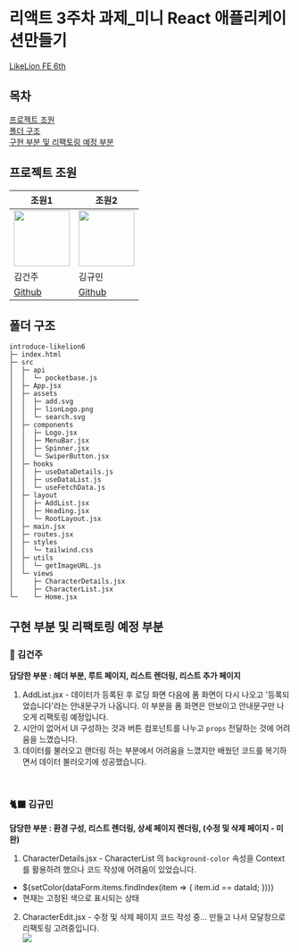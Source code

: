 # 리액트 3주차 과제_미니 React 애플리케이션만들기

[LikeLion FE 6th](https://likelion-frontend-6th.netlify.app/)


## 목차
[프로젝트 조원](#프로젝트-조원)  
[폴더 구조](#폴더-구조)  
[구현 부분 및 리팩토링 예정 부분](#구현-부분-및-리팩토링-예정-부분)



## 프로젝트 조원
|조원1|조원2|
|------|---|
|<img src="https://github.com/KIMGEUNDU/weekend-todo/assets/126174401/105a96aa-1093-44ea-bb0a-75f05144997d" width="100px" height="100px">|<img src="https://github.com/KIMGEUNDU/weekend-todo/assets/126174401/073512ef-dbf5-4b7d-a1d4-be2e6f3308eb" width="100px" height="100px">|
|김건주|김규민|
|[Github](https://github.com/KIMGEUNDU)|[Github](https://github.com/Engsheet)|


## 폴더 구조

```
introduce-likelion6
├─ index.html
├─ src
│  ├─ api
│  │  └─ pocketbase.js
│  ├─ App.jsx
│  ├─ assets
│  │  ├─ add.svg
│  │  ├─ lionLogo.png
│  │  └─ search.svg
│  ├─ components
│  │  ├─ Logo.jsx
│  │  ├─ MenuBar.jsx
│  │  ├─ Spinner.jsx
│  │  └─ SwiperButton.jsx
│  ├─ hooks
│  │  ├─ useDataDetails.js
│  │  ├─ useDataList.js
│  │  └─ useFetchData.js
│  ├─ layout
│  │  ├─ AddList.jsx
│  │  ├─ Heading.jsx
│  │  └─ RootLayout.jsx
│  ├─ main.jsx
│  ├─ routes.jsx
│  ├─ styles
│  │  └─ tailwind.css
│  ├─ utils
│  │  └─ getImageURL.js
│  └─ views
│     ├─ CharacterDetails.jsx
│     ├─ CharacterList.jsx
└─    └─ Home.jsx
```

## 구현 부분 및 리팩토링 예정 부분
### 🦆 김건주  
<b>담당한 부분 : 헤더 부분, 루트 페이지, 리스트 렌더링, 리스트 추가 페이지</b>

1. AddList.jsx - 데이터가 등록된 후 로딩 화면 다음에 폼 화면이 다시 나오고 '등록되었습니다'라는 안내문구가 나옵니다. 이 부분을 폼 화면은 안보이고 안내문구만 나오게 리팩토링 예정입니다.
2. 시안이 없어서 UI 구성하는 것과 버튼 컴포넌트를 나누고 ```props``` 전달하는 것에 어려움을 느꼈습니다.
3. 데이터를 불러오고 랜더링 하는 부분에서 어려움을 느꼈지만 배웠던 코드를 복기하면서 데이터 불러오기에 성공했습니다.

<br/>

### 🐈‍⬛ 김규민  
<b>담당한 부분 : 환경 구성, 리스트 렌더링, 상세 페이지 렌더링, (수정 및 삭제 페이지 - 미완)</b>


1. CharacterDetails.jsx - CharacterList 의 ```background-color``` 속성을 Context 를 활용하려 했으나 코드 작성에 어려움이 있었습니다.  
- ${setColor(dataForm.items.findIndex(item => { item.id == dataId; }))}  
- 현재는 고정된 색으로 표시되는 상태  
2. CharacterEdit.jsx - 수정 및 삭제 페이지 코드 작성 중... 만들고 나서 모달창으로 리팩토링 고려중입니다.  
![](https://cdn.discordapp.com/attachments/1116991754281947197/1145365314306064454/d57d83ede883faea.PNG)
